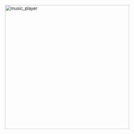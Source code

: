 <img width="404" alt="music_player" src="https://github.com/tylerdurden2k2/Music_Player/assets/113615864/513ea0b2-f10d-42be-8989-9f851edf1ea9">
